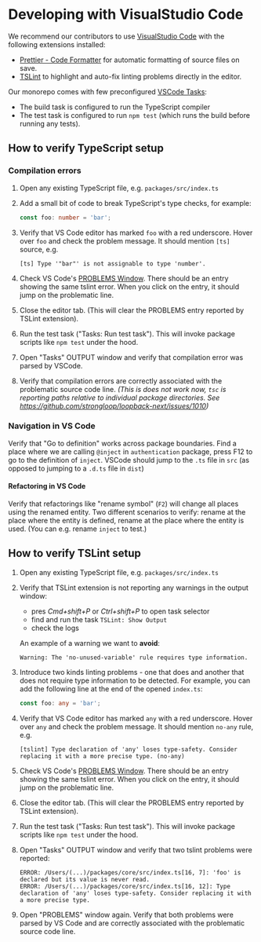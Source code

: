 # Developing with VisualStudio Code

We recommend our contributors to use
[VisualStudio Code](https://code.visualstudio.com/) with the following
extensions installed:

- [Prettier - Code Formatter](https://marketplace.visualstudio.com/items?itemName=esbenp.prettier-vscode)
  for automatic formatting of source files on save.
- [TSLint](https://marketplace.visualstudio.com/items?itemName=eg2.tslint) to
  highlight and auto-fix linting problems directly in the editor.

Our monorepo comes with few preconfigured
[VSCode Tasks](https://code.visualstudio.com/docs/editor/tasks):

- The build task is configured to run the TypeScript compiler
- The test task is configured to run `npm test` (which runs the build before
  running any tests).

## How to verify TypeScript setup

### Compilation errors

1.  Open any existing TypeScript file, e.g. `packages/src/index.ts`

2.  Add a small bit of code to break TypeScript's type checks, for example:

    ```ts
    const foo: number = 'bar';
    ```

3.  Verify that VS Code editor has marked `foo` with a red underscore. Hover
    over `foo` and check the problem message. It should mention `[ts]` source,
    e.g.

    ```text
    [ts] Type '"bar"' is not assignable to type 'number'.
    ```

4.  Check VS Code's
    [PROBLEMS Window](https://code.visualstudio.com/docs/getstarted/tips-and-tricks#_errors-and-warnings).
    There should be an entry showing the same tslint error. When you click on
    the entry, it should jump on the problematic line.

5.  Close the editor tab. (This will clear the PROBLEMS entry reported by TSLint
    extension).

6.  Run the test task ("Tasks: Run test task"). This will invoke package scripts
    like `npm test` under the hood.

7.  Open "Tasks" OUTPUT window and verify that compilation error was parsed by
    VSCode.

8.  Verify that compilation errors are correctly associated with the problematic
    source code line. _(This is does not work now, `tsc` is reporting paths
    relative to individual package directories. See
    <https://github.com/strongloop/loopback-next/issues/1010>)_

### Navigation in VS Code

Verify that "Go to definition" works across package boundaries. Find a place
where we are calling `@inject` in `authentication` package, press F12 to go to
the definition of `inject`. VSCode should jump to the `.ts` file in `src` (as
opposed to jumping to a `.d.ts` file in `dist`)

#### Refactoring in VS Code

Verify that refactorings like "rename symbol" (`F2`) will change all places
using the renamed entity. Two different scenarios to verify: rename at the place
where the entity is defined, rename at the place where the entity is used. (You
can e.g. rename `inject` to test.)

## How to verify TSLint setup

1.  Open any existing TypeScript file, e.g. `packages/src/index.ts`

2.  Verify that TSLint extension is not reporting any warnings in the output
    window:

    - pres _Cmd+shift+P_ or _Ctrl+shift+P_ to open task selector
    - find and run the task `TSLint: Show Output`
    - check the logs

    An example of a warning we want to **avoid**:

    ```text
    Warning: The 'no-unused-variable' rule requires type information.
    ```

3.  Introduce two kinds linting problems - one that does and another that does
    not require type information to be detected. For example, you can add the
    following line at the end of the opened `index.ts`:

    ```ts
    const foo: any = 'bar';
    ```

4.  Verify that VS Code editor has marked `any` with a red underscore. Hover
    over `any` and check the problem message. It should mention `no-any` rule,
    e.g.

    ```text
    [tslint] Type declaration of 'any' loses type-safety. Consider replacing it with a more precise type. (no-any)
    ```

5.  Check VS Code's
    [PROBLEMS Window](https://code.visualstudio.com/docs/getstarted/tips-and-tricks#_errors-and-warnings).
    There should be an entry showing the same tslint error. When you click on
    the entry, it should jump on the problematic line.

6.  Close the editor tab. (This will clear the PROBLEMS entry reported by TSLint
    extension).

7.  Run the test task ("Tasks: Run test task"). This will invoke package scripts
    like `npm test` under the hood.

8.  Open "Tasks" OUTPUT window and verify that two tslint problems were
    reported:

    ```text
    ERROR: /Users/(...)/packages/core/src/index.ts[16, 7]: 'foo' is declared but its value is never read.
    ERROR: /Users/(...)/packages/core/src/index.ts[16, 12]: Type declaration of 'any' loses type-safety. Consider replacing it with a more precise type.
    ```

9.  Open "PROBLEMS" window again. Verify that both problems were parsed by VS
    Code and are correctly associated with the problematic source code line.
